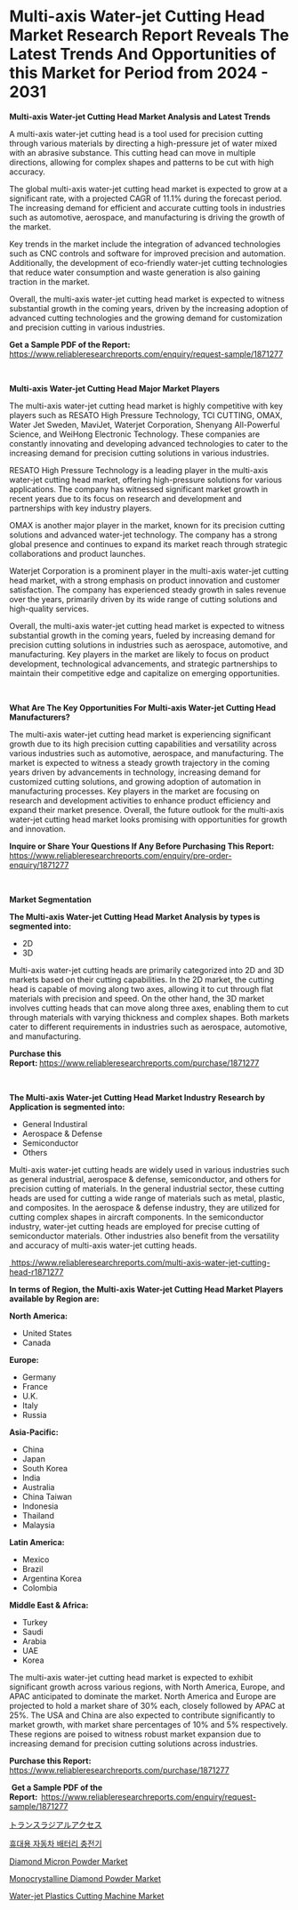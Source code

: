<p><h1>Multi-axis Water-jet Cutting Head Market Research Report Reveals The Latest Trends And Opportunities of this Market for Period from 2024 - 2031</h1></p><p><strong>Multi-axis Water-jet Cutting Head Market Analysis and Latest Trends</strong></p>
<p><p>A multi-axis water-jet cutting head is a tool used for precision cutting through various materials by directing a high-pressure jet of water mixed with an abrasive substance. This cutting head can move in multiple directions, allowing for complex shapes and patterns to be cut with high accuracy. </p><p>The global multi-axis water-jet cutting head market is expected to grow at a significant rate, with a projected CAGR of 11.1% during the forecast period. The increasing demand for efficient and accurate cutting tools in industries such as automotive, aerospace, and manufacturing is driving the growth of the market. </p><p>Key trends in the market include the integration of advanced technologies such as CNC controls and software for improved precision and automation. Additionally, the development of eco-friendly water-jet cutting technologies that reduce water consumption and waste generation is also gaining traction in the market.</p><p>Overall, the multi-axis water-jet cutting head market is expected to witness substantial growth in the coming years, driven by the increasing adoption of advanced cutting technologies and the growing demand for customization and precision cutting in various industries.</p></p>
<p><strong>Get a Sample PDF of the Report:&nbsp;</strong> <a href="https://www.reliableresearchreports.com/enquiry/request-sample/1871277">https://www.reliableresearchreports.com/enquiry/request-sample/1871277</a></p>
<p>&nbsp;</p>
<p><strong>Multi-axis Water-jet Cutting Head Major Market Players</strong></p>
<p><p>The multi-axis water-jet cutting head market is highly competitive with key players such as RESATO High Pressure Technology, TCI CUTTING, OMAX, Water Jet Sweden, MaviJet, Waterjet Corporation, Shenyang All-Powerful Science, and WeiHong Electronic Technology. These companies are constantly innovating and developing advanced technologies to cater to the increasing demand for precision cutting solutions in various industries.</p><p>RESATO High Pressure Technology is a leading player in the multi-axis water-jet cutting head market, offering high-pressure solutions for various applications. The company has witnessed significant market growth in recent years due to its focus on research and development and partnerships with key industry players.</p><p>OMAX is another major player in the market, known for its precision cutting solutions and advanced water-jet technology. The company has a strong global presence and continues to expand its market reach through strategic collaborations and product launches.</p><p>Waterjet Corporation is a prominent player in the multi-axis water-jet cutting head market, with a strong emphasis on product innovation and customer satisfaction. The company has experienced steady growth in sales revenue over the years, primarily driven by its wide range of cutting solutions and high-quality services.</p><p>Overall, the multi-axis water-jet cutting head market is expected to witness substantial growth in the coming years, fueled by increasing demand for precision cutting solutions in industries such as aerospace, automotive, and manufacturing. Key players in the market are likely to focus on product development, technological advancements, and strategic partnerships to maintain their competitive edge and capitalize on emerging opportunities.</p></p>
<p>&nbsp;</p>
<p><strong>What Are The Key Opportunities For Multi-axis Water-jet Cutting Head Manufacturers?</strong></p>
<p><p>The multi-axis water-jet cutting head market is experiencing significant growth due to its high precision cutting capabilities and versatility across various industries such as automotive, aerospace, and manufacturing. The market is expected to witness a steady growth trajectory in the coming years driven by advancements in technology, increasing demand for customized cutting solutions, and growing adoption of automation in manufacturing processes. Key players in the market are focusing on research and development activities to enhance product efficiency and expand their market presence. Overall, the future outlook for the multi-axis water-jet cutting head market looks promising with opportunities for growth and innovation.</p></p>
<p><strong>Inquire or Share Your Questions If Any Before Purchasing This Report:</strong> <a href="https://www.reliableresearchreports.com/enquiry/pre-order-enquiry/1871277">https://www.reliableresearchreports.com/enquiry/pre-order-enquiry/1871277</a></p>
<p>&nbsp;</p>
<p><strong>Market Segmentation</strong></p>
<p><strong>The Multi-axis Water-jet Cutting Head Market Analysis by types is segmented into:</strong></p>
<p><ul><li>2D</li><li>3D</li></ul></p>
<p><p>Multi-axis water-jet cutting heads are primarily categorized into 2D and 3D markets based on their cutting capabilities. In the 2D market, the cutting head is capable of moving along two axes, allowing it to cut through flat materials with precision and speed. On the other hand, the 3D market involves cutting heads that can move along three axes, enabling them to cut through materials with varying thickness and complex shapes. Both markets cater to different requirements in industries such as aerospace, automotive, and manufacturing.</p></p>
<p><strong>Purchase this Report:&nbsp;</strong><a href="https://www.reliableresearchreports.com/purchase/1871277">https://www.reliableresearchreports.com/purchase/1871277</a></p>
<p>&nbsp;</p>
<p><strong>The Multi-axis Water-jet Cutting Head Market Industry Research by Application is segmented into:</strong></p>
<p><ul><li>General Industiral</li><li>Aerospace & Defense</li><li>Semiconductor</li><li>Others</li></ul></p>
<p><p>Multi-axis water-jet cutting heads are widely used in various industries such as general industrial, aerospace & defense, semiconductor, and others for precision cutting of materials. In the general industrial sector, these cutting heads are used for cutting a wide range of materials such as metal, plastic, and composites. In the aerospace & defense industry, they are utilized for cutting complex shapes in aircraft components. In the semiconductor industry, water-jet cutting heads are employed for precise cutting of semiconductor materials. Other industries also benefit from the versatility and accuracy of multi-axis water-jet cutting heads.</p></p>
<p><a href="https://www.reliableresearchreports.com/multi-axis-water-jet-cutting-head-r1871277">&nbsp;https://www.reliableresearchreports.com/multi-axis-water-jet-cutting-head-r1871277</a></p>
<p><strong>In terms of Region, the Multi-axis Water-jet Cutting Head Market Players available by Region are:</strong></p>
<p>
    <p> <strong> North America: </strong>
        <ul>
            <li>United States</li>
            <li>Canada</li>
        </ul>
        </p> 
    <p> <strong> Europe: </strong>
        <ul>
            <li>Germany</li>
            <li>France</li>
            <li>U.K.</li>
            <li>Italy</li>
            <li>Russia</li>
        </ul>
        </p> 
    <p> <strong> Asia-Pacific: </strong>
        <ul>
            <li>China</li>
            <li>Japan</li>
            <li>South Korea</li>
            <li>India</li>
            <li>Australia</li>
            <li>China Taiwan</li>
            <li>Indonesia</li>
            <li>Thailand</li>
            <li>Malaysia</li>
        </ul>
        </p> 
    <p> <strong> Latin America: </strong>
        <ul>
            <li>Mexico</li>
            <li>Brazil</li>
            <li>Argentina Korea</li>
            <li>Colombia</li>
        </ul>
        </p> 
    <p> <strong> Middle East & Africa: </strong>
        <ul>
            <li>Turkey</li>
            <li>Saudi</li>
            <li>Arabia</li>
            <li>UAE</li>
            <li>Korea</li>
        </ul>
    </p>
    </p>
<p><p>The multi-axis water-jet cutting head market is expected to exhibit significant growth across various regions, with North America, Europe, and APAC anticipated to dominate the market. North America and Europe are projected to hold a market share of 30% each, closely followed by APAC at 25%. The USA and China are also expected to contribute significantly to market growth, with market share percentages of 10% and 5% respectively. These regions are poised to witness robust market expansion due to increasing demand for precision cutting solutions across industries.</p></p>
<p><strong>Purchase this Report: </strong><a href="https://www.reliableresearchreports.com/purchase/1871277">https://www.reliableresearchreports.com/purchase/1871277</a></p>
<p>&nbsp;<strong>Get a Sample PDF of the Report:&nbsp;&nbsp;</strong><a href="https://www.reliableresearchreports.com/enquiry/request-sample/1871277">https://www.reliableresearchreports.com/enquiry/request-sample/1871277</a></p>
<p><strong></strong></p>
<p><p><a href="https://medium.com/@harmonybogan1944/transradial-access%E5%B8%82%E5%A0%B4%E3%82%A4%E3%83%B3%E3%82%B5%E3%82%A4%E3%83%88-%E5%B8%82%E5%A0%B4%E5%8B%95%E5%90%91-%E6%88%90%E9%95%B7-2024%E5%B9%B4%E3%81%8B%E3%82%892031%E5%B9%B4%E3%81%BE%E3%81%A7%E3%81%AE%E4%BA%88%E6%B8%AC-84d5ecd6fbec">トランスラジアルアクセス</a></p><p><a href="https://github.com/CliftonFisher9067/Market-Research-Report-List-1/blob/main/197635740039.md">휴대용 자동차 배터리 충전기</a></p><p><a href="https://issuu.com/reportprime-2/docs/diamond-micron-powder-market-size-2030.pptx">Diamond Micron Powder Market</a></p><p><a href="https://issuu.com/reportprime-2/docs/monocrystalline-diamond-powder-market-size-2030.pp">Monocrystalline Diamond Powder Market</a></p><p><a href="https://github.com/juancolorado15/Market-Research-Report-List-2/blob/main/water-jet-plastics-cutting-machine-market.md">Water-jet Plastics Cutting Machine Market</a></p></p>